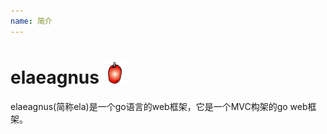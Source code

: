 ```yaml
---
name: 简介
---
```


# elaeagnus ![elaeagnus](../../images/elaeagnus_thumb.png)

elaeagnus(简称ela)是一个go语言的web框架，它是一个MVC构架的go web框架。

